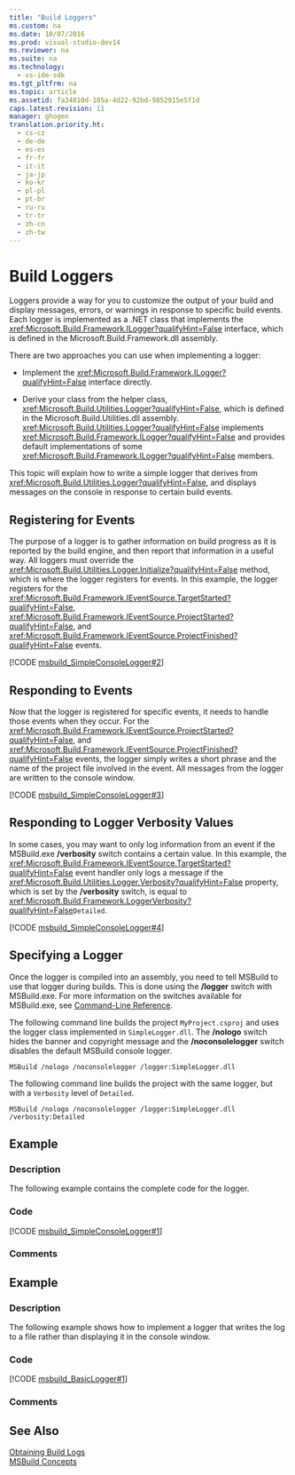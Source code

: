 ```yaml
---
title: "Build Loggers"
ms.custom: na
ms.date: 10/07/2016
ms.prod: visual-studio-dev14
ms.reviewer: na
ms.suite: na
ms.technology: 
  - vs-ide-sdk
ms.tgt_pltfrm: na
ms.topic: article
ms.assetid: fa34810d-185a-4d22-92bd-9852915e5f1d
caps.latest.revision: 11
manager: ghogen
translation.priority.ht: 
  - cs-cz
  - de-de
  - es-es
  - fr-fr
  - it-it
  - ja-jp
  - ko-kr
  - pl-pl
  - pt-br
  - ru-ru
  - tr-tr
  - zh-cn
  - zh-tw
---
```

# Build Loggers
Loggers provide a way for you to customize the output of your build and display messages, errors, or warnings in response to specific build events. Each logger is implemented as a .NET class that implements the <xref:Microsoft.Build.Framework.ILogger?qualifyHint=False> interface, which is defined in the Microsoft.Build.Framework.dll assembly.  
  
 There are two approaches you can use when implementing a logger:  
  
-   Implement the <xref:Microsoft.Build.Framework.ILogger?qualifyHint=False> interface directly.  
  
-   Derive your class from the helper class, <xref:Microsoft.Build.Utilities.Logger?qualifyHint=False>, which is defined in the Microsoft.Build.Utilities.dll assembly. <xref:Microsoft.Build.Utilities.Logger?qualifyHint=False> implements <xref:Microsoft.Build.Framework.ILogger?qualifyHint=False> and provides default implementations of some <xref:Microsoft.Build.Framework.ILogger?qualifyHint=False> members.  
  
 This topic will explain how to write a simple logger that derives from <xref:Microsoft.Build.Utilities.Logger?qualifyHint=False>, and displays messages on the console in response to certain build events.  
  
## Registering for Events  
 The purpose of a logger is to gather information on build progress as it is reported by the build engine, and then report that information in a useful way. All loggers must override the <xref:Microsoft.Build.Utilities.Logger.Initialize?qualifyHint=False> method, which is where the logger registers for events. In this example, the logger registers for the <xref:Microsoft.Build.Framework.IEventSource.TargetStarted?qualifyHint=False>, <xref:Microsoft.Build.Framework.IEventSource.ProjectStarted?qualifyHint=False>, and <xref:Microsoft.Build.Framework.IEventSource.ProjectFinished?qualifyHint=False> events.  
  
 [!CODE [msbuild_SimpleConsoleLogger#2](../CodeSnippet/VS_Snippets_Misc/msbuild_SimpleConsoleLogger#2)]  
  
## Responding to Events  
 Now that the logger is registered for specific events, it needs to handle those events when they occur. For the <xref:Microsoft.Build.Framework.IEventSource.ProjectStarted?qualifyHint=False>, and <xref:Microsoft.Build.Framework.IEventSource.ProjectFinished?qualifyHint=False> events, the logger simply writes a short phrase and the name of the project file involved in the event. All messages from the logger are written to the console window.  
  
 [!CODE [msbuild_SimpleConsoleLogger#3](../CodeSnippet/VS_Snippets_Misc/msbuild_SimpleConsoleLogger#3)]  
  
## Responding to Logger Verbosity Values  
 In some cases, you may want to only log information from an event if the MSBuild.exe **/verbosity** switch contains a certain value. In this example, the <xref:Microsoft.Build.Framework.IEventSource.TargetStarted?qualifyHint=False> event handler only logs a message if the <xref:Microsoft.Build.Utilities.Logger.Verbosity?qualifyHint=False> property, which is set by the **/verbosity** switch, is equal to <xref:Microsoft.Build.Framework.LoggerVerbosity?qualifyHint=False>`Detailed`.  
  
 [!CODE [msbuild_SimpleConsoleLogger#4](../CodeSnippet/VS_Snippets_Misc/msbuild_SimpleConsoleLogger#4)]  
  
## Specifying a Logger  
 Once the logger is compiled into an assembly, you need to tell MSBuild to use that logger during builds. This is done using the **/logger** switch with MSBuild.exe. For more information on the switches available for MSBuild.exe, see [Command-Line Reference](../VS_IDE/MSBuild-Command-Line-Reference.md).  
  
 The following command line builds the project `MyProject.csproj` and uses the logger class implemented in `SimpleLogger.dll`. The **/nologo** switch hides the banner and copyright message and the **/noconsolelogger** switch disables the default MSBuild console logger.  
  
```  
MSBuild /nologo /noconsolelogger /logger:SimpleLogger.dll  
```  
  
 The following command line builds the project with the same logger, but with a `Verbosity` level of `Detailed`.  
  
```  
MSBuild /nologo /noconsolelogger /logger:SimpleLogger.dll /verbosity:Detailed  
```  
  
## Example  
  
### Description  
 The following example contains the complete code for the logger.  
  
### Code  
 [!CODE [msbuild_SimpleConsoleLogger#1](../CodeSnippet/VS_Snippets_Misc/msbuild_SimpleConsoleLogger#1)]  
  
### Comments  
  
## Example  
  
### Description  
 The following example shows how to implement a logger that writes the log to a file rather than displaying it in the console window.  
  
### Code  
 [!CODE [msbuild_BasicLogger#1](../CodeSnippet/VS_Snippets_Misc/msbuild_BasicLogger#1)]  
  
### Comments  
  
## See Also  
 [Obtaining Build Logs](../VS_IDE/Obtaining-Build-Logs-with-MSBuild.md)   
 [MSBuild Concepts](../VS_IDE/MSBuild-Concepts.md)